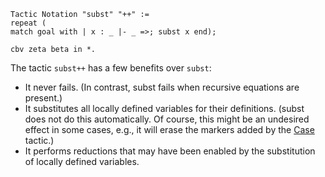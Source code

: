 ```coq  
Tactic Notation "subst" "++" :=  
repeat (  
match goal with | x : _ |- _ =>; subst x end);

cbv zeta beta in *.

```

The tactic `subst++` has a few benefits over `subst`:

 -   It never fails. (In contrast, subst fails when recursive equations are present.)
 -   It substitutes all locally defined variables for their definitions. (subst does not do this automatically. Of course, this might be an undesired effect in some cases, e.g., it will erase the markers added by the [Case](Case (tactic)) tactic.)
 -   It performs reductions that may have been enabled by the substitution of locally defined variables.

